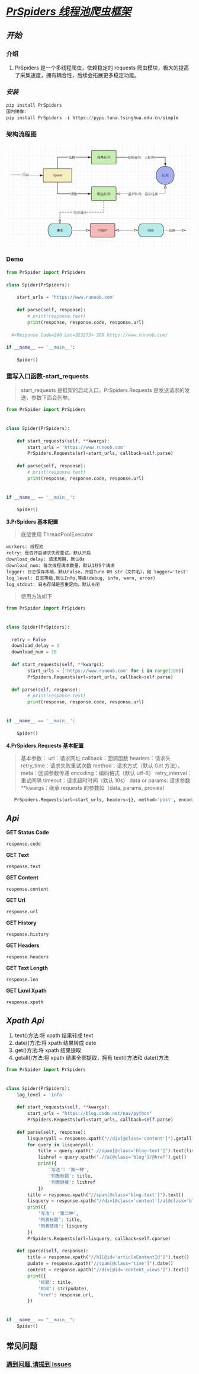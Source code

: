 # _[PrSpiders 线程池爬虫框架](https://github.com/peng0928/PrSpiders)_

## _开始_

### 介绍

1. PrSpiders 是一个多线程爬虫，依赖稳定的 requests 爬虫模块，极大的提高了采集速度，拥有耦合性，后续会拓展更多稳定功能。

### _安装_

```python
pip install PrSpiders
国内镜像:
pip install PrSpiders -i https://pypi.tuna.tsinghua.edu.cn/simple
```

### 架构流程图

![](./img/22bf5e14dcf25beb8f0047e58616ef20.png)

### **Demo**

```python
from PrSpider import PrSpiders

class Spider(PrSpiders):

    start_urls = 'https://www.runoob.com'

    def parse(self, response):
        # print(response.text)
        print(response, response.code, response.url)

  #<Response Code=200 Len=323273> 200 https://www.runoob.com/

if __name__ == '__main__':

    Spider()
```

### **重写入口函数-start_requests**

> start_requests 是框架的启动入口，PrSpiders.Requests 是发送请求的发送，参数下面会列举。

```python
from PrSpider import PrSpiders


class Spider(PrSpiders):

    def start_requests(self, **kwargs):
        start_urls = 'https://www.runoob.com'
        PrSpiders.Requests(url=start_urls, callback=self.parse)

    def parse(self, response):
        # print(response.text)
        print(response, response.code, response.url)


if __name__ == '__main__':

    Spider()
```

**3.PrSpiders 基本配置**

> 底层使用 ThreadPoolExecutor

    workers: 线程池
    retry: 是否开启请求失败重试，默认开启
    download_delay: 请求周期，默认0s
    download_num: 每次线程请求数量，默认1秒5个请求
    logger: 日志保存本地，默认False，开启Ture OR str（文件名），如 logger='test'
    log_level: 日志等级,默认Info,等级(debug, info, warn, error)
    log_stdout: 日志存储是否重定向，默认关闭

> 使用方法如下

```python
from PrSpider import PrSpiders


class Spider(PrSpiders):

  retry = False
  download_delay = 3
  download_num = 10

  def start_requests(self, **kwargs):
        start_urls = ['https://www.runoob.com' for i in range(100)]
        PrSpiders.Requests(url=start_urls, callback=self.parse)

  def parse(self, response):
        # print(response.text)
        print(response, response.code, response.url)


if __name__ == '__main__':

    Spider()
```

**4.PrSpiders.Requests 基本配置**

> 基本参数：
> url：请求网址
> callback：回调函数
> headers：请求头
> retry_time：请求失败重试次数
> method：请求方式（默认 Get 方法），
> meta：回调参数传递
> encoding：编码格式（默认 utf-8）
> retry_interval：重试间隔
> timeout：请求超时时间（默认 10s）
> data or params: 请求参数
> \*\*kwargs：继承 requests 的参数如（data, params, proxies）

```python
   PrSpiders.Requests(url=start_urls, headers={}, method='post', encoding='gbk', callback=self.parse,  retry_time=10, retry_interval=0.5, meta={'hhh': 'ggg'})
```

## _Api_

**GET Status Code**

    response.code

**GET Text**

    response.text

**GET Content**

    response.content

**GET Url**

    response.url

**GET History**

    response.history

**GET Headers**

    response.headers

**GET Text Length**

    response.len

**GET Lxml Xpath**

    response.xpath

## _Xpath Api_

1.  text()方法:将 xpath 结果转成 text
2.  date()方法:将 xpath 结果转成 date
3.  get()方法:将 xpath 结果提取
4.  getall()方法:将 xpath 结果全部提取，拥有 text()方法和 date()方法

```python
from PrSpider import PrSpiders


class Spider(PrSpiders):
    log_level = 'info'

    def start_requests(self, **kwargs):
        start_urls = "https://blog.csdn.net/nav/python"
        PrSpiders.Requests(url=start_urls, callback=self.parse)

    def parse(self, response):
        lisqueryall = response.xpath("//div[@class='content']").getall()
        for query in lisqueryall:
            title = query.xpath(".//span[@class='blog-text']").text(lists=True)
            lishref = query.xpath(".//a[@class='blog']/@href").get()
            print({
                '写法': '第一种',
                '列表标题': title,
                '列表链接': lishref
            })
        title = response.xpath("//span[@class='blog-text']").text()
        lisquery = response.xpath("//div[@class='content']/a[@class='blog']/@href").get()
        print({
            '写法': '第二种',
            '列表标题': title,
            '列表链接': lisquery
        })
        PrSpiders.Requests(url=lisquery, callback=self.cparse)

    def cparse(self, response):
        title = response.xpath("//h1[@id='articleContentId']").text()
        pudate = response.xpath("//span[@class='time']").date()
        content = response.xpath("//div[@id='content_views']").text()
        print({
            '标题': title,
            '时间': str(pudate),
            'href': response.url,
        })


if __name__ == "__main__":
    Spider()

```

## 常见问题

### [遇到问题,请提到 issues](https://github.com/peng0928/PrSpiders/issues)
